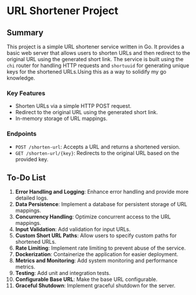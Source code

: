 # URL Shortener Project

## Summary

This project is a simple URL shortener service written in Go. It provides a basic web server that allows users to shorten URLs and then redirect to the original URL using the generated short link. The service is built using the `chi` router for handling HTTP requests and `shortuuid` for generating unique keys for the shortened URLs.Using this as a way to solidify my go knowledge.

### Key Features

- Shorten URLs via a simple HTTP POST request.
- Redirect to the original URL using the generated short link.
- In-memory storage of URL mappings.

### Endpoints

- `POST /shorten-url`: Accepts a URL and returns a shortened version.
- `GET /shorten-url/{key}`: Redirects to the original URL based on the provided key.

## To-Do List

1. **Error Handling and Logging**: Enhance error handling and provide more detailed logs.
2. **Data Persistence**: Implement a database for persistent storage of URL mappings.
3. **Concurrency Handling**: Optimize concurrent access to the URL mappings.
4. **Input Validation**: Add validation for input URLs.
5. **Custom Short URL Paths**: Allow users to specify custom paths for shortened URLs.
6. **Rate Limiting**: Implement rate limiting to prevent abuse of the service.
7. **Dockerization**: Containerize the application for easier deployment.
8. **Metrics and Monitoring**: Add system monitoring and performance metrics.
9. **Testing**: Add unit and integration tests.
10. **Configurable Base URL**: Make the base URL configurable.
11. **Graceful Shutdown**: Implement graceful shutdown for the server.

